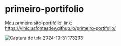 # primeiro-portifolio
 Meu primeiro site-portifólio!
  link: https://viniciusfontesdev.github.io/primeiro-portifolio/
 
![Captura de tela 2024-10-31 173233](https://github.com/user-attachments/assets/d0de0fba-8e60-4597-8a66-451e798b8f3e)
